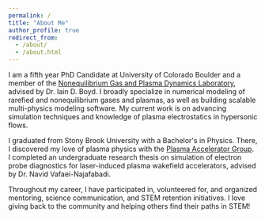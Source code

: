 ```yaml
---
permalink: /
title: "About Me"
author_profile: true
redirect_from: 
  - /about/
  - /about.html
---
```


I am a fifth year PhD Candidate at University of Colorado Boulder and a member of the [Nonequilibrium Gas and Plasma Dynamics Laboratory](https://www.colorado.edu/lab/ngpdl), advised by Dr. Iain D. Boyd. I broadly specialize in numerical modeling of rarefied and nonequilibrium gases and plasmas, as well as building scalable multi-physics modeling software. My current work is on advancing simulation techniques and knowledge of plasma electrostatics in hypersonic flows. 

I graduated from Stony Brook University with a Bachelor's in Physics. There, I discovered my love of plasma physics with the [Plasma Accelerator Group](https://you.stonybrook.edu/plasmaaccelerators/). I completed an undergraduate research thesis on simulation of electron probe diagnostics for laser-induced plasma wakefield accelerators, advised by Dr. Navid Vafaei-Najafabadi.

Throughout my career, I have participated in, volunteered for, and organized mentoring, science communication, and STEM retention initiatives. I love giving back to the community and helping others find their paths in STEM!
